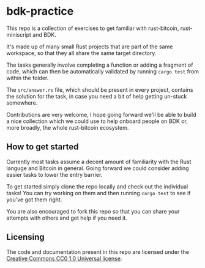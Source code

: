 # bdk-practice

This repo is a collection of exercises to get familiar with rust-bitcoin, rust-miniscript and BDK.

It's made up of many small Rust projects that are part of the same workspace, so that they all share the same target directory.

The tasks generally involve completing a function or adding a fragment of code, which can then be automatically validated by running `cargo test` from within the folder.

The `src/answer.rs` file, which should be present in every project, contains the solution for the task, in case you need a bit of help getting un-stuck somewhere.

Contributions are very welcome, I hope going forward we'll be able to build a nice collection which we could use to help onboard people on BDK or, more broadly, the whole rust-bitcoin ecosystem.

## How to get started

Currently most tasks assume a decent amount of familiarity with the Rust languge and Bitcoin in general. Going forward we could consider adding easier tasks to lower the entry barrier.

To get started simply clone the repo locally and check out the individual tasks! You can try working on them and then running `cargo test` to see if you've got them right.

You are also encouraged to fork this repo so that you can share your attempts with others and get help if you need it.

## Licensing

The code and documentation present in this repo are licensed under the [Creative Commons CC0 1.0 Universal license](LICENSE).
